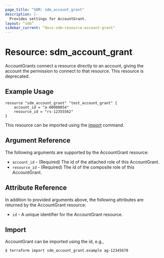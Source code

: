 ```yaml
---
page_title: "SDM: sdm_account_grant"
description: |-
  Provides settings for AccountGrant.
layout: “sdm”
sidebar_current: “docs-sdm-resource-account-grant"
---
```

# Resource: sdm_account_grant

AccountGrants connect a resource directly to an account, giving the account the permission to connect to that resource.
This resource is deprecated.
## Example Usage

```hcl
resource "sdm_account_grant" "test_account_grant" {
    account_id = "a-00000054"
    resource_id = "rs-12355562"
}
```
This resource can be imported using the [import](https://www.terraform.io/docs/cli/commands/import.html) command.

## Argument Reference
The following arguments are supported by the AccountGrant resource:
* `account_id` - (Required) The id of the attached role of this AccountGrant.
* `resource_id` - (Required) The id of the composite role of this AccountGrant.
## Attribute Reference
In addition to provided arguments above, the following attributes are returned by the AccountGrant resource:
* `id` - A unique identifier for the AccountGrant resource.
## Import
AccountGrant can be imported using the id, e.g.,

```
$ terraform import sdm_account_grant.example ag-12345678
```
